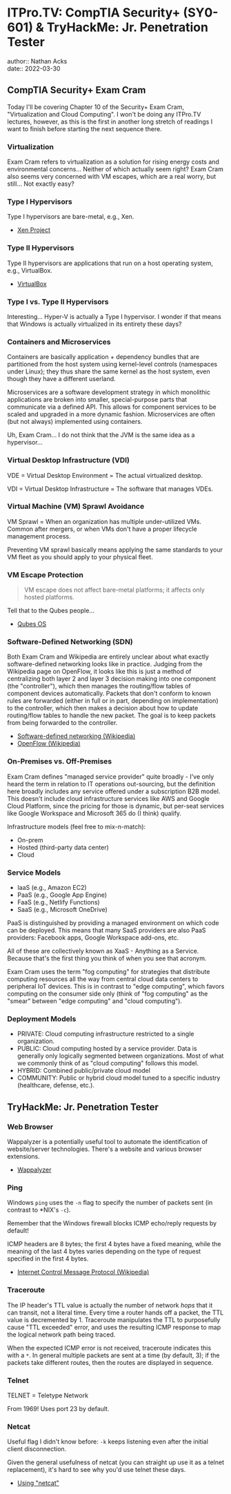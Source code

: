 # ITPro.TV: CompTIA Security+ (SY0-601) & TryHackMe: Jr. Penetration Tester

author:: Nathan Acks  
date:: 2022-03-30

## CompTIA Security+ Exam Cram

Today I'll be covering Chapter 10 of the Security+ Exam Cram, "Virtualization and Cloud Computing". I won't be doing any ITPro.TV lectures, however, as this is the first in another long stretch of readings I want to finish before starting the next sequence there.

### Virtualization

Exam Cram refers to virtualization as a solution for rising energy costs and environmental concerns... Neither of which actually seem right? Exam Cram also seems very concerned with VM escapes, which are a real worry, but still... Not exactly easy?

### Type I Hypervisors

Type I hypervisors are bare-metal, e.g., Xen.

* [Xen Project](https://xenproject.org/)

### Type II Hypervisors

Type II hypervisors are applications that run on a host operating system, e.g., VirtualBox.

* [VirtualBox](https://www.virtualbox.org/)

### Type I vs. Type II Hypervisors

Interesting... Hyper-V is actually a Type I hypervisor. I wonder if that means that Windows is actually virtualized in its entirety these days?

### Containers and Microservices

Containers are basically application + dependency bundles that are partitioned from the host system using kernel-level controls (namespaces under Linux); they thus share the same kernel as the host system, even though they have a different userland.

Microservices are a software development strategy in which monolithic applications are broken into smaller, special-purpose parts that communicate via a defined API. This allows for component services to be scaled and upgraded in a more dynamic fashion. Microservices are often (but not always) implemented using containers.

Uh, Exam Cram... I do not think that the JVM is the same idea as a hypervisor...

### Virtual Desktop Infrastructure (VDI)

VDE = Virtual Desktop Environment = The actual virtualized desktop.

VDI = Virtual Desktop Infrastructure = The software that manages VDEs.

### Virtual Machine (VM) Sprawl Avoidance

VM Sprawl = When an organization has multiple under-utilized VMs. Common after mergers, or when VMs don't have a proper lifecycle management process.

Preventing VM sprawl basically means applying the same standards to your VM fleet as you should apply to your physical fleet.

### VM Escape Protection

> VM escape does not affect bare-metal platforms; it affects only hosted platforms.

Tell that to the Qubes people...

* [Qubes OS](https://www.qubes-os.org/)

### Software-Defined Networking (SDN)

Both Exam Cram and Wikipedia are entirely unclear about what exactly software-defined networking looks like in practice. Judging from the Wikipedia page on OpenFlow, it looks like this is just a method of centralizing both layer 2 and layer 3 decision making into one component (the "controller"), which then manages the routing/flow tables of component devices automatically. Packets that don't conform to known rules are forwarded (either in full or in part, depending on implementation) to the controller, which then makes a decision about how to update routing/flow tables to handle the new packet. The goal is to keep packets from being forwarded to the controller.

* [Software-defined networking (Wikipedia)](https://en.wikipedia.org/wiki/Software-defined_networking)
* [OpenFlow (Wikipedia)](https://en.wikipedia.org/wiki/OpenFlow)

### On-Premises vs. Off-Premises

Exam Cram defines "managed service provider" quite broadly - I've only heard the term in relation to IT operations out-sourcing, but the definition here broadly includes any service offered under a subscription B2B model. This doesn't include cloud infrastructure services like AWS and Google Cloud Platform, since the pricing for those is dynamic, but per-seat services like Google Workspace and Microsoft 365 do (I think) qualify.

Infrastructure models (feel free to mix-n-match):

* On-prem
* Hosted (third-party data center)
* Cloud

### Service Models

* IaaS (e.g., Amazon EC2)
* PaaS (e.g., Google App Engine)
* FaaS (e.g., Netlify Functions)
* SaaS (e.g., Microsoft OneDrive)

PaaS is distinguished by providing a managed environment on which code can be deployed. This means that many SaaS providers are also PaaS providers: Facebook apps, Google Workspace add-ons, etc.

All of these are collectively known as XaaS - Anything as a Service. Because that's the first thing you think of when you see that acronym.

Exam Cram uses the term "fog computing" for strategies that distribute computing resources all the way from central cloud data centers to peripheral IoT devices. This is in contrast to "edge computing", which favors computing on the consumer side only (think of "fog computing" as the "smear" between "edge computing" and "cloud computing").

### Deployment Models

* PRIVATE: Cloud computing infrastructure restricted to a single organization.
* PUBLIC: Cloud computing hosted by a service provider. Data is generally only logically segmented between organizations. Most of what we commonly think of as "cloud computing" follows this model.
* HYBRID: Combined public/private cloud model
* COMMUNITY: Public or hybrid cloud model tuned to a specific industry (healthcare, defense, etc.).

## TryHackMe: Jr. Penetration Tester

### Web Browser

Wappalyzer is a potentially useful tool to automate the identification of website/server technologies. There's a website and various browser extensions.

* [Wappalyzer](https://www.wappalyzer.com/)

### Ping

Windows `ping` uses the `-n` flag to specify the number of packets sent (in contrast to \*NIX's `-c`).

Remember that the Windows firewall blocks ICMP echo/reply requests by default!

ICMP headers are 8 bytes; the first 4 bytes have a fixed meaning, while the meaning of the last 4 bytes varies depending on the type of request specified in the first 4 bytes.

* [Internet Control Message Protocol (Wikipedia)](https://en.wikipedia.org/wiki/Internet_Control_Message_Protocol)

### Traceroute

The IP header's TTL value is actually the number of network *hops* that it can transit, not a literal time. Every time a router hands off a packet, the TTL value is decremented by 1. Traceroute manipulates the TTL to purposefully cause "TTL exceeded" error, and uses the resulting ICMP response to map the logical network path being traced.

When the expected ICMP error is not received, traceroute indicates this with a `*`. In general multiple packets are sent at a time (by default, 3); if the packets take different routes, then the routes are displayed in sequence.

### Telnet

TELNET = Teletype Network

From 1969! Uses port 23 by default.

### Netcat

Useful flag I didn't know before: `-k` keeps listening even after the initial client disconnection.

Given the general usefulness of netcat (you can straight up use it as a telnet replacement), it's hard to see why you'd use telnet these days.

* [Using "netcat"](../notes/netcat.md)
